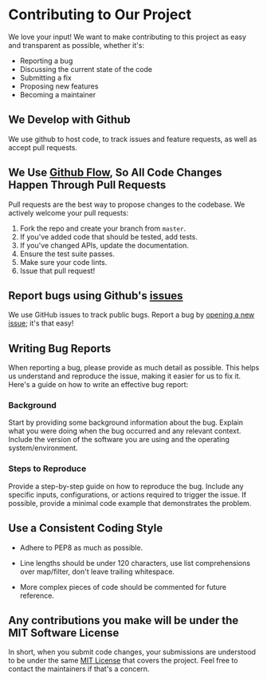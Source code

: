 # Contributing to Our Project

We love your input! We want to make contributing to this project as easy and transparent as possible, whether it's:

- Reporting a bug
- Discussing the current state of the code
- Submitting a fix
- Proposing new features
- Becoming a maintainer

## We Develop with Github
We use github to host code, to track issues and feature requests, as well as accept pull requests.

## We Use [Github Flow](https://guides.github.com/introduction/flow/index.html), So All Code Changes Happen Through Pull Requests
Pull requests are the best way to propose changes to the codebase. We actively welcome your pull requests:

1. Fork the repo and create your branch from `master`.
2. If you've added code that should be tested, add tests.
3. If you've changed APIs, update the documentation.
4. Ensure the test suite passes.
5. Make sure your code lints.
6. Issue that pull request!

## Report bugs using Github's [issues](https://github.com/ArmanTimnak/ReInventTheWheel/issues)
We use GitHub issues to track public bugs. Report a bug by [opening a new issue](https://github.com/ArmanTimnak/ReInventTheWheel/issues); it's that easy!

## Writing Bug Reports

When reporting a bug, please provide as much detail as possible. This helps us understand and reproduce the issue, making it easier for us to fix it. Here's a guide on how to write an effective bug report:

### Background
Start by providing some background information about the bug. Explain what you were doing when the bug occurred and any relevant context. Include the version of the software you are using and the operating system/environment.

### Steps to Reproduce
Provide a step-by-step guide on how to reproduce the bug. Include any specific inputs, configurations, or actions required to trigger the issue. If possible, provide a minimal code example that demonstrates the problem.


## Use a Consistent Coding Style
* Adhere to PEP8 as much as possible.

* Line lengths should be under 120 characters, use list comprehensions over map/filter, don't leave trailing whitespace.

* More complex pieces of code should be commented for future reference.

## Any contributions you make will be under the MIT Software License
In short, when you submit code changes, your submissions are understood to be under the same [MIT License](http://choosealicense.com/licenses/mit/) that covers the project. Feel free to contact the maintainers if that's a concern.